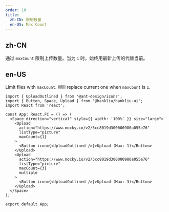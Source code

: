 ```yaml
---
order: 10
title:
  zh-CN: 限制数量
  en-US: Max Count
---
```


## zh-CN

通过 `maxCount` 限制上传数量。当为 `1` 时，始终用最新上传的代替当前。

## en-US

Limit files with `maxCount`. Will replace current one when `maxCount` is `1`.

```tsx
import { UploadOutlined } from '@ant-design/icons';
import { Button, Space, Upload } from '@hankliu/hankliu-ui';
import React from 'react';

const App: React.FC = () => (
  <Space direction="vertical" style={{ width: '100%' }} size="large">
    <Upload
      action="https://www.mocky.io/v2/5cc8019d300000980a055e76"
      listType="picture"
      maxCount={1}
    >
      <Button icon={<UploadOutlined />}>Upload (Max: 1)</Button>
    </Upload>
    <Upload
      action="https://www.mocky.io/v2/5cc8019d300000980a055e76"
      listType="picture"
      maxCount={3}
      multiple
    >
      <Button icon={<UploadOutlined />}>Upload (Max: 3)</Button>
    </Upload>
  </Space>
);

export default App;
```

